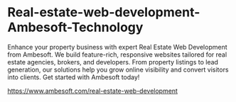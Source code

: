# Real-estate-web-development-Ambesoft-Technology
Enhance your property business with expert Real Estate Web Development from Ambesoft. We build feature-rich, responsive websites tailored for real estate agencies, brokers, and developers. From property listings to lead generation, our solutions help you grow online visibility and convert visitors into clients. Get started with Ambesoft today!

https://www.ambesoft.com/real-estate-web-development 
